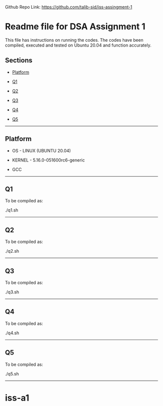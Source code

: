 Github Repo Link: https://github.com/talib-sid/iss-assingment-1

# Readme file for DSA Assignment 1
This file has instructions on running the codes.
The codes have been compiled, executed and tested on Ubuntu 20.04 and function accurately.

## Sections

- [Platform](#platform)

- [Q1](#Q1)

- [Q2](#Q2)

- [Q3](#Q3)

- [Q4](#Q4)

- [Q5](#Q5)

---

## Platform
* OS - LINUX (UBUNTU 20.04)

* KERNEL - 5.16.0-051600rc6-generic

* GCC

---

## Q1

To be compiled as:

./q1.sh

---

## Q2

To be compiled as:

./q2.sh

---

## Q3
To be compiled as:

./q3.sh

---

## Q4
To be compiled as:

./q4.sh

---

## Q5

To be compiled as:

./q5.sh

---
# iss-a1
